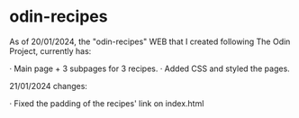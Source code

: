 # odin-recipes

As of 20/01/2024, the "odin-recipes" WEB that I created following The Odin Project, currently has:

· Main page + 3 subpages for 3 recipes.
· Added CSS and styled the pages.

21/01/2024 changes:

· Fixed the padding of the recipes' link on index.html
